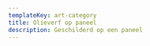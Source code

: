 ```yaml
---
templateKey: art-category
title: Olieverf op paneel
description: Geschilderd op een paneel
---
```


